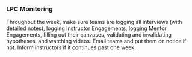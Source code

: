 ### LPC Monitoring

Throughout the week, make sure teams are logging all interviews (with detailed notes), logging Instructor Engagements, logging Mentor Engagements, filling out their canvases, validating and invalidating hypotheses, and watching videos. Email teams and put them on notice if not. Inform instructors if it continues past one week.

